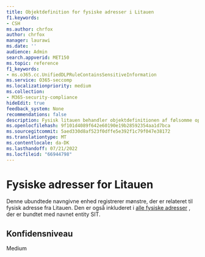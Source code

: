 ```yaml
---
title: Objektdefinition for fysiske adresser i Litauen
f1.keywords:
- CSH
ms.author: chrfox
author: chrfox
manager: laurawi
ms.date: ''
audience: Admin
search.appverid: MET150
ms.topic: reference
f1_keywords:
- ms.o365.cc.UnifiedDLPRuleContainsSensitiveInformation
ms.service: O365-seccomp
ms.localizationpriority: medium
ms.collection:
- M365-security-compliance
hideEdit: true
feedback_system: None
recommendations: false
description: Fysisk litauen behandler objektdefinitionen af følsomme oplysningertyper.
ms.openlocfilehash: 9f101d4089f642e60190e19b28592354aa1d7bca
ms.sourcegitcommit: 5aed330d8af523f0dffe5e392f1c79f047e38172
ms.translationtype: MT
ms.contentlocale: da-DK
ms.lasthandoff: 07/21/2022
ms.locfileid: "66944798"
---
```

# <a name="lithuania-physical-addresses"></a>Fysiske adresser for Litauen

Denne ubundtede navngivne enhed registrerer mønstre, der er relateret til fysisk adresse fra Litauen. Den er også inkluderet i [alle fysiske adresser](sit-defn-all-physical-addresses.md) , der er bundtet med navnet entity SIT.

## <a name="confidence-level"></a>Konfidensniveau

Medium